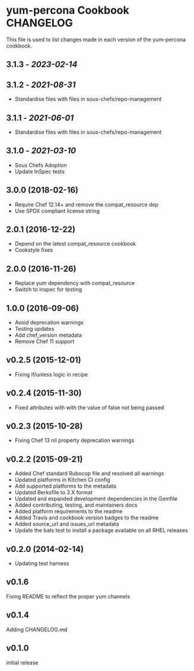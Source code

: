 # yum-percona Cookbook CHANGELOG

This file is used to list changes made in each version of the yum-percona cookbook.

## 3.1.3 - *2023-02-14*

## 3.1.2 - *2021-08-31*

- Standardise files with files in sous-chefs/repo-management

## 3.1.1 - *2021-06-01*

- Standardise files with files in sous-chefs/repo-management

## 3.1.0 - *2021-03-10*

- Sous Chefs Adoption
- Update InSpec tests

## 3.0.0 (2018-02-16)

- Require Chef 12.14+ and remove the compat_resource dep
- Use SPDX compliant license string

## 2.0.1 (2016-12-22)

- Depend on the latest compat_resource cookbook
- Cookstyle fixes

## 2.0.0 (2016-11-26)

- Replace yum dependency with compat_resource
- Switch to inspec for testing

## 1.0.0 (2016-09-06)

- Avoid deprecation warnings
- Testing updates
- Add chef_version metadata
- Remove Chef 11 support

## v0.2.5 (2015-12-01)

- Fixing if/unless logic in recipe

## v0.2.4 (2015-11-30)

- Fixed attributes with with the value of false not being passed

## v0.2.3 (2015-10-28)

- Fixing Chef 13 nil property deprecation warnings

## v0.2.2 (2015-09-21)

- Added Chef standard Rubocop file and resolved all warnings
- Updated platforms in Kitchen CI config
- Add supported platforms to the metadata
- Updated Berksfile to 3.X format
- Updated and expanded development dependencies in the Gemfile
- Added contributing, testing, and maintainers docs
- Added platform requirements to the readme
- Added Travis and cookbook version badges to the readme
- Added source_url and issues_url metadata
- Update the bats test to install a package available on all RHEL releases

## v0.2.0 (2014-02-14)

- Updating test harness

## v0.1.6

Fixing README to reflect the proper yum channels

## v0.1.4

Adding CHANGELOG.md

## v0.1.0

initial release

